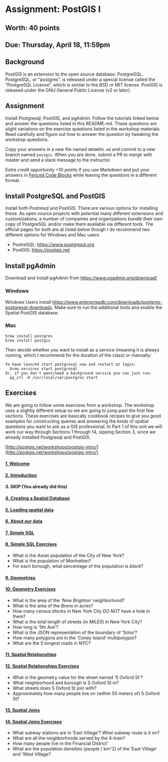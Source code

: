 # Assignment: PostGIS I
## Worth: 40 points
## Due: Thursday, April 18, 11:59pm

## Background
PostGIS is an extension to the open source database, PostgreSQL. PostgreSQL, or “postgres”, is released under a special license called the “PostgreSQL License”, which is similar to the BSD or MIT license. PostGIS is released under the GNU General Public License (v2 or later).

## Assignment
Install Postgresql, PostGIS, and pgAdmin. Follow the tutorials linked below and answer the questions listed in this README.md.
These questions are slight variations on the exercise questions listed in the workshop materials. Read carefully
and figure out how to answer the question by tweaking the workshop questions.

Copy  your answers in a new file named `ANSWERS.md` and commit to a new branch named `postgis`. When you are done, submit a PR to merge with master and send a slack message to the instructor. 

*Extra credit opportunity*
+10 points if you use Markdown and put your answers in [Fenced Code Blocks](https://www.markdownguide.org/extended-syntax/#fenced-code-blocks) while leaving the questions in a different format.

## Install PostgreSQL and PostGIS

Install both Postresql and PostGIS. There are various options for installing these. As open source projects with 
potential many different extensions and customizations, a number of companies and organizations bundle their
own copy of PostgreSQL and/or make them available via different tools. The official pages for both are at listed below
though I do recommend two different options for Windows and Mac users:

- PostreSQL: https://www.postgresql.org
- PostGIS: https://postgis.net

## Install pgAdmin 
Download and install pgAdmin from https://www.pgadmin.org/download/

### Windows
Windows Users install https://www.enterprisedb.com/downloads/postgres-postgresql-downloads. Make sure to run 
the additional tools and enable the Spatial PostGIS database.

### Mac
```
brew install postgres
brew install postgis
```
Then decide whether you want to install as a service (meaning it is always running, which I recommend for the duration 
of the class) or manually:
```
To have launchd start postgresql now and restart at login:
  brew services start postgresql
Or, if you don't want/need a background service you can just run:
  pg_ctl -D /usr/local/var/postgres start
```

## Exercises
We are going to follow some exercises from a workshop. The workshop uses a slightly different setup so we are going to jump
past the first few sections. These exercises are basically cookbook recipes to give you good examples for constructing
queries and answering the kinds of spatial questions you want to ask as a GIS professional. In Part 1 of this unit we will 
work our way through Sections 1 through 14, sipping Section 3, since we already installed Postgresql and PostGIS.

[http://postgis.net/workshops/postgis-intro/](http://postgis.net/workshops/postgis-intro/)

#### [1. Welcome](http://postgis.net/workshops/postgis-intro/welcome.html)
#### [2. Introduction](http://postgis.net/workshops/postgis-intro/introduction.html)
#### 3. SKIP (You already did this)
#### [4. Creating a Spatial Database](http://postgis.net/workshops/postgis-intro/creating_db.html)
#### [5. Loading spatial data](http://postgis.net/workshops/postgis-intro/loading_data.html)
#### [6. About our data](http://postgis.net/workshops/postgis-intro/about_data.html)
#### [7. Simple SQL](http://postgis.net/workshops/postgis-intro/simple_sql.html)
#### [8. Simple SQL Exercises](http://postgis.net/workshops/postgis-intro/simple_sql_exercises.html)

- What is the *Asian* population of the City of New York?
- What is the population of *Manhattan*?
- For each borough, what percentage of the population is *black*?

#### [9. Geometries](http://postgis.net/workshops/postgis-intro/geometries.html)
#### [10. Geometry Exercises](http://postgis.net/workshops/postgis-intro/geometries_exercises.html)
- What is the area of the *‘New Brighton’* neighborhood?
- What is the area of the *Bronx* in acres?
- How many census blocks in New York City *DO NOT* have a hole in them?
- What is the total length of streets (in *MILES*) in New York City?
- How long is ‘5th Ave’?
- What is the JSON representation of the boundary of ‘Soho’?
- How many polygons are in the ‘Coney Island’ multipolygon?
- What are the 5 longest roads in NYC?

#### [11. Spatial Relationships](http://postgis.net/workshops/postgis-intro/spatial_relationships.html)
#### [12. Spatial Relationships Exercises](http://postgis.net/workshops/postgis-intro/spatial_relationships_exercises.html)
- What is the geometry value for the street named ‘S Oxford St’?
- What neighborhood and borough is S Oxford St in?
- What streets does S Oxford St join with?
- Approximately how many people live on (within 50 meters of) S Oxford St?

#### [13. Spatial Joins](http://postgis.net/workshops/postgis-intro/joins.html)
#### [14. Spatial Joins Exercises](http://postgis.net/workshops/postgis-intro/joins_exercises.html)
- What subway stations are in ‘East Village’? What subway route is it on?
- What are all the neighborhoods served by the 4-train?
- How many people live in the Financial District'
- What are the population densities (people / km^2) of the ‘East Village’ and ‘West Village?
